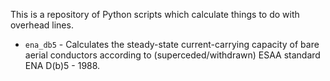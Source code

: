 This is a repository of Python scripts which calculate things to do with overhead lines.

* `ena_db5` - Calculates the steady-state current-carrying capacity of bare aerial conductors according to (superceded/withdrawn) ESAA standard ENA D(b)5 - 1988.